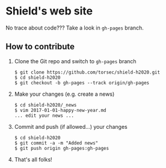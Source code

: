 # Shield's web site

No trace about code??? Take a look in `gh-pages` branch.

## How to contribute

1.  Clone the Git repo and switch to `gh-pages` branch

        $ git clone https://github.com/torsec/shield-h2020.git
        $ cd shield-h2020
        $ git checkout -b gh-pages --track origin/gh-pages

2.  Make your changes (e.g. create a news)

        $ cd shield-h2020/_news
        $ vim 2017-01-01-happy-new-year.md
        ... edit your news ...

3.  Commit and push (if allowed...) your changes

        $ cd shield-h2020
        $ git commit -a -m "Added news"
        $ git push origin gh-pages:gh-pages

4.  That's all folks!
